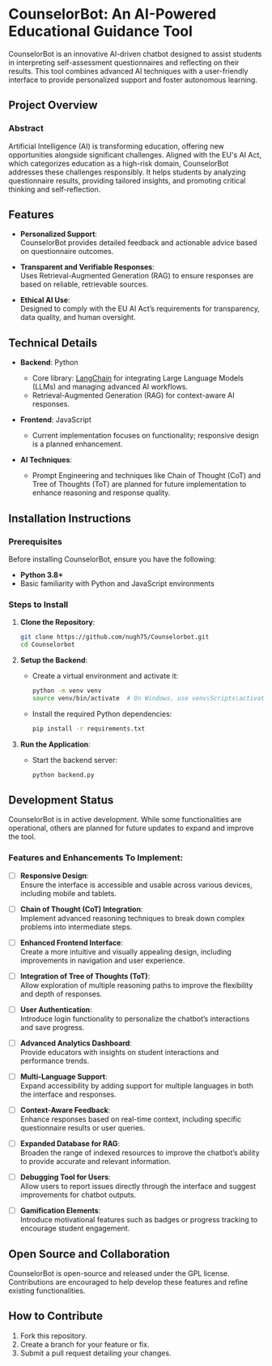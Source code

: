 # CounselorBot: An AI-Powered Educational Guidance Tool

CounselorBot is an innovative AI-driven chatbot designed to assist students in interpreting self-assessment questionnaires and reflecting on their results. This tool combines advanced AI techniques with a user-friendly interface to provide personalized support and foster autonomous learning.

## Project Overview

### Abstract  
Artificial Intelligence (AI) is transforming education, offering new opportunities alongside significant challenges. Aligned with the EU's AI Act, which categorizes education as a high-risk domain, CounselorBot addresses these challenges responsibly. It helps students by analyzing questionnaire results, providing tailored insights, and promoting critical thinking and self-reflection.

## Features

- **Personalized Support**:  
  CounselorBot provides detailed feedback and actionable advice based on questionnaire outcomes.

- **Transparent and Verifiable Responses**:  
  Uses Retrieval-Augmented Generation (RAG) to ensure responses are based on reliable, retrievable sources.

- **Ethical AI Use**:  
  Designed to comply with the EU AI Act’s requirements for transparency, data quality, and human oversight.

## Technical Details

- **Backend**: Python  
  - Core library: [LangChain](https://python.langchain.com/) for integrating Large Language Models (LLMs) and managing advanced AI workflows.  
  - Retrieval-Augmented Generation (RAG) for context-aware AI responses.

- **Frontend**: JavaScript  
  - Current implementation focuses on functionality; responsive design is a planned enhancement.

- **AI Techniques**:  
  - Prompt Engineering and techniques like Chain of Thought (CoT) and Tree of Thoughts (ToT) are planned for future implementation to enhance reasoning and response quality.

## Installation Instructions

### Prerequisites
Before installing CounselorBot, ensure you have the following:
- **Python 3.8+**
- Basic familiarity with Python and JavaScript environments

### Steps to Install

1. **Clone the Repository**:
   ```bash
   git clone https://github.com/nugh75/Counselorbot.git
   cd Counselorbot
   ```

2. **Setup the Backend**:
   - Create a virtual environment and activate it:
     ```bash
     python -m venv venv
     source venv/bin/activate  # On Windows, use venv\Scripts\activate
     ```
   - Install the required Python dependencies:
     ```bash
     pip install -r requirements.txt
     ```

3. **Run the Application**:
   - Start the backend server:
     ```bash
     python backend.py
     ```

## Development Status

CounselorBot is in active development. While some functionalities are operational, others are planned for future updates to expand and improve the tool.

### Features and Enhancements To Implement:

- [ ] **Responsive Design**:  
  Ensure the interface is accessible and usable across various devices, including mobile and tablets.

- [ ] **Chain of Thought (CoT) Integration**:  
  Implement advanced reasoning techniques to break down complex problems into intermediate steps.

- [ ] **Enhanced Frontend Interface**:  
  Create a more intuitive and visually appealing design, including improvements in navigation and user experience.

- [ ] **Integration of Tree of Thoughts (ToT)**:  
  Allow exploration of multiple reasoning paths to improve the flexibility and depth of responses.

- [ ] **User Authentication**:  
  Introduce login functionality to personalize the chatbot’s interactions and save progress.

- [ ] **Advanced Analytics Dashboard**:  
  Provide educators with insights on student interactions and performance trends.

- [ ] **Multi-Language Support**:  
  Expand accessibility by adding support for multiple languages in both the interface and responses.

- [ ] **Context-Aware Feedback**:  
  Enhance responses based on real-time context, including specific questionnaire results or user queries.

- [ ] **Expanded Database for RAG**:  
  Broaden the range of indexed resources to improve the chatbot’s ability to provide accurate and relevant information.

- [ ] **Debugging Tool for Users**:  
  Allow users to report issues directly through the interface and suggest improvements for chatbot outputs.

- [ ] **Gamification Elements**:  
  Introduce motivational features such as badges or progress tracking to encourage student engagement.

## Open Source and Collaboration

CounselorBot is open-source and released under the GPL license. Contributions are encouraged to help develop these features and refine existing functionalities.

## How to Contribute

1. Fork this repository.  
2. Create a branch for your feature or fix.  
3. Submit a pull request detailing your changes.
